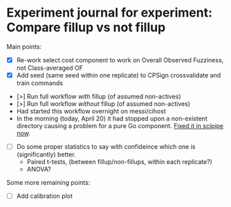 # Experiment journal for experiment: Compare fillup vs not fillup

Main points:

- [x] Re-work select cost component to work on Overall Observed Fuzziness, not
  Class-averaged OF
- [x] Add seed (same seed within one replicate) to CPSign crossvalidate and train commands
- [>] Run full workflow *with* fillup (of assumed non-actives)
- [>] Run full workflow *without* fillup (of assumed non-actives)
- Had started this workflow overnight on messi/cihost
- In the morning (today, April 20) it had stopped upon a non-existent directory
  causing a problem for a pure Go component. [Fixed it in scipipe now](https://github.com/scipipe/scipipe/commit/05b6a8).
- [ ] Do some proper statistics to say with confideince which one is (significantly) better.
  - Paired t-tests, (between fillup/non-fillups, within each replicate?)
  - ANOVA?

Some more remaining points:

- [ ] Add calibration plot

